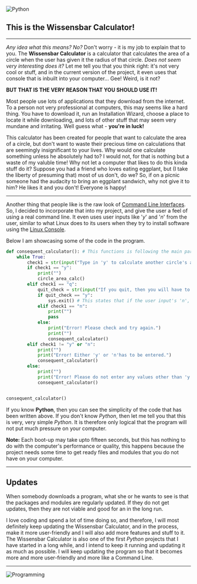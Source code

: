 ![Python](https://external-content.duckduckgo.com/iu/?u=https%3A%2F%2Ftse1.mm.bing.net%2Fth%3Fid%3DOIP.-XML4trl5z0eloWJfwkeMAHaDt%26pid%3DApi&f=1)

## This is the Wissensbar Calculator!
---

*Any idea what this means? No?* Don't worry - it is my job to explain that to you. 
The **Wissensbar Calculator** is a calculator that calculates the area of a circle when the user has given it the radius of that circle. *Does not seem very interesting does it?* Let me tell you that you think right: it's not very cool or stuff, and in the current version of the project, it even uses that console that is inbuilt into your computer... Gee! Weird, is it not?

**BUT THAT IS THE VERY REASON THAT YOU SHOULD USE IT!**

Most people use lots of applications that they download from the internet. To a person not very professional at computers, this may seems like a hard thing. You have to download it, run an Installation Wizard, choose a place to locate it while downloading, and lots of other stuff that may seem very mundane and irritating. Well guess what - **you're in luck!**

This calculator has been created for people that want to calculate the area of a circle, but don't want to waste their precious time on calculations that are seemingly insignificant to your lives. Why would one calculate something unless he absolutely had to? I would not, for that is nothing but a waste of my valuble time! Why not let a computer that likes to do this kinda stuff do it? 
Suppose you had a friend who loves eating eggplant, but (I take the liberty of presuming that) most of us don't, do we? So, if on a picnic someone had the audacity to bring an eggplant sandwich, why not give it to him? He likes it and you don't! Everyone is happy!

---
Another thing that people like is the raw look of [Command Line Interfaces](https://en.wikipedia.org/wiki/Command-line_interface). So, I decided to incorporate that into my project, and give the user a feel of using a real command line. It even uses user inputs like '*y*' and '*n*' from the user, similar to what Linux does to its users when they try to install software using the [Linux Console](https://en.wikipedia.org/wiki/Linux_console). 

Below I am showcasing some of the code in the program.

```py
def consequent_calculator(): # This functions is following the main part of the calculator and checks if the user wants to calculate more areas. 
    while True:
        check1 = str(input("Type in 'y' to calculate another circle's area or 'q' to quit>>  "))
        if check1 == "y":
            print("")
            circle_area_calc()
        elif check1 == "q":
            quit_check = str(input("If you quit, then you will have to restart the machine. Are you sure that you want to quit? (y/n)>> "))
            if quit_check == "y":
                sys.exit() # This states that if the user input's 'n', then the program will self kill
            elif check1 == "n":
                print("")
                pass
            else:
                print("Error! Please check and try again.")
                print("")
                consequent_calculator()
        elif check1 != "y" or "n":
            print("")
            print("Error! Either 'y' or 'n'has to be entered.")
            consequent_calculator()
        else:
            print("")
            print("Error! Please do not enter any values other than 'y' or 'n'.")
            consequent_calculator()


consequent_calculator()

```

If you know **Python**, then you can see the simplicity of the code that has been written above. If you don't know *Python*, then let me tell you that this is very, very simple *Python*. It is therefore only logical that the program will not put much pressure on your computer. 

**Note:** Each boot-up may take upto fifteen seconds, but this has nothing to do with the computer's performance or quality, this happens because the project needs some time to get ready files and modules that you do not have on your computer. 

---
## Updates
When somebody downloads a program, what she or he wants to see is that the packages and modules are regularly updated. If they do not get updates, then they are not viable and good for an in the long run. 

I love coding and spend a lot of time doing so, and therefore, I will most definitely keep updating the Wissensbar Calculator, and in the process, make it more user-friendly and I will also add more features and stuff to it. The Wissensbar Calculator is also one of the first *Python* projects that I have started in a long while, and I intend to keep it running and updating it as much as possible. 
I will keep updating the program so that it becomes more and more user-friendly and more like a Command Line. 

 ---

![Programming](https://external-content.duckduckgo.com/iu/?u=https%3A%2F%2Ftse1.mm.bing.net%2Fth%3Fid%3DOIP.ne876PVNQzu5OyhDh1xDvwHaEK%26pid%3DApi&f=1)

